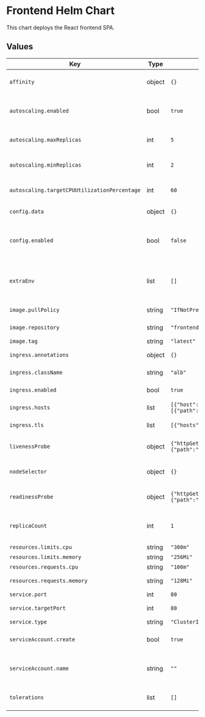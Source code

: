 # Frontend Helm Chart

This chart deploys the React frontend SPA.

## Values

| Key                                          | Type   | Default                                                                              | Description                                              |
| -------------------------------------------- | ------ | ------------------------------------------------------------------------------------ | -------------------------------------------------------- |
| `affinity`                                   | object | `{}`                                                                                 | Affinity for pod assignment                              |
| `autoscaling.enabled`                        | bool   | `true`                                                                               | Enable Horizontal Pod Autoscaler                         |
| `autoscaling.maxReplicas`                    | int    | `5`                                                                                  | Maximum number of replicas                               |
| `autoscaling.minReplicas`                    | int    | `2`                                                                                  | Minimum number of replicas                               |
| `autoscaling.targetCPUUtilizationPercentage` | int    | `60`                                                                                 | Target CPU utilization for scaling                       |
| `config.data`                                | object | `{}`                                                                                 | Data for the ConfigMap                                   |
| `config.enabled`                             | bool   | `false`                                                                              | Enable a ConfigMap for runtime environment variables     |
| `extraEnv`                                   | list   | `[]`                                                                                 | Extra environment variables to inject into the container |
| `image.pullPolicy`                           | string | `"IfNotPresent"`                                                                     | Image pull policy                                        |
| `image.repository`                           | string | `"frontend"`                                                                         | Image repository                                         |
| `image.tag`                                  | string | `"latest"`                                                                           | Image tag                                                |
| `ingress.annotations`                        | object | `{}`                                                                                 | Ingress annotations                                      |
| `ingress.className`                          | string | `"alb"`                                                                              | Ingress class name                                       |
| `ingress.enabled`                            | bool   | `true`                                                                               | Enable Ingress                                           |
| `ingress.hosts`                              | list   | `[{"host":"team-notes.example.com","paths":[{"path":"/","pathType":"Prefix"}]}]`     | Ingress host configuration                               |
| `ingress.tls`                                | list   | `[{"hosts":["team-notes.example.com"],"secretName":"frontend-tls"}]`                 | Ingress TLS configuration                                |
| `livenessProbe`                              | object | `{"httpGet":{"path":"/","port":"http"},"initialDelaySeconds":10,"periodSeconds":30}` | Liveness probe configuration                             |
| `nodeSelector`                               | object | `{}`                                                                                 | Node labels for pod assignment                           |
| `readinessProbe`                             | object | `{"httpGet":{"path":"/","port":"http"},"initialDelaySeconds":5,"periodSeconds":10}`  | Readiness probe configuration                            |
| `replicaCount`                               | int    | `1`                                                                                  | Number of replicas if HPA is disabled                    |
| `resources.limits.cpu`                       | string | `"300m"`                                                                             | CPU limit                                                |
| `resources.limits.memory`                    | string | `"256Mi"`                                                                            | Memory limit                                             |
| `resources.requests.cpu`                     | string | `"100m"`                                                                             | CPU request                                              |
| `resources.requests.memory`                  | string | `"128Mi"`                                                                            | Memory request                                           |
| `service.port`                               | int    | `80`                                                                                 | Service port                                             |
| `service.targetPort`                         | int    | `80`                                                                                 | Service target port                                      |
| `service.type`                               | string | `"ClusterIP"`                                                                        | Service type                                             |
| `serviceAccount.create`                      | bool   | `true`                                                                               | Create a service account                                 |
| `serviceAccount.name`                        | string | `""`                                                                                 | Name of the service account to use                       |
| `tolerations`                                | list   | `[]`                                                                                 | Tolerations for pod assignment                           |

